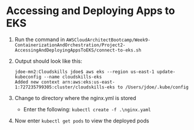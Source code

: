 # Accessing and Deploying Apps to EKS

1. Run the command in `AWSCloudArchitectBootcamp/Week9-ContainerizationAndOrchestration/Project2-AccessingAndDeployingAppsToEKS/connect-to-eks.sh`
2. Output should look like this:
    ```
    jdoe-mn2:Cloudskills jdoe$ aws eks --region us-east-1 update-kubeconfig --name cloudskills-eks
    Added new context arn:aws:eks:us-east-1:727235799305:cluster/cloudskills-eks to /Users/jdoe/.kube/config
    ```
3. Change to directory where the nginx.yml is stored
    - Enter the following: `kubectl create -f .\nginx.yaml`

4. Now enter `kubectl get pods` to view the deployed pods